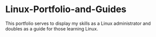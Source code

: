 # Linux-Portfolio-and-Guides
This portfolio serves to display my skills as a Linux administrator and doubles as a guide for those learning Linux.
